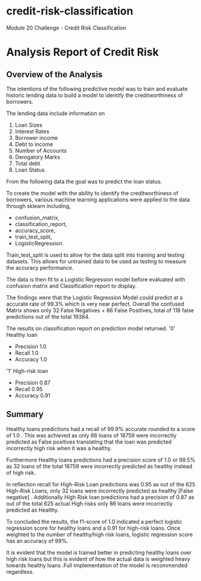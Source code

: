# credit-risk-classification
Module 20 Challenge - Credit Risk Classification

# Analysis Report of Credit Risk

## Overview of the Analysis

The intentions of the following predictive model was to train and evaluate historic lending data to build a model to identify the creditworthiness of borrowers.

The lending data include information on
1. Loan Sizes
2. Interest Rates
3. Borrower income
4. Debt to income
5. Number of Accounts
6. Derogatory Marks
7. Total debt
8. Loan Status

From the following data the goal was to predict the loan status.

To create the model with the ability to identify the creditworthiness of borrowers, various machine learning applications were applied to the data through sklearn including,
- confusion_matrix, 
- classification_report, 
- accuracy_score,
- train_test_split,
- LogisticRegression.

Train_test_split is used to allow for the data split into training and testing datasets.
This allows for untrained data to be used as testing to measure the accuracy performance.

The data is then fit to a Logistic Regression model before evaluated with confusion matrix and Classification report to display.

The findings were that the Logistic Regression Model could predict at a accurate rate of 99.3% which is very near perfect. 
Overall the confused Matrix shows only 32 False Negatives + 86 False Positives, total of 118 false predictions out of the total 19384.

The results on classification report on prediction model returned.
'0' Healthy loan
* Precision 1.0
* Recall 1.0
* Accuracy 1.0

'1' High-risk loan
* Precision 0.87
* Recall 0.95
* Accuracy 0.91

## Summary

Healthy loans predictions had a recall of 99.9% accurate rounded to a score of 1.0 .
This was achieved as only 86 loans of 18759 were incorrectly predicted as False positives translating that the loan was predicted incorrectly high risk when it was a healthy.

Furthermore Healthy loans predictions had a precision score of 1.0 or 99.5% as 32 loans of the total 18759 were incorrectly predicted as healthy instead of high risk.

In reflection recall for High-Risk Loan predictions was 0.95 as out of the 625 High-Risk Loans, only 32 loans were incorrectly predicted as healthy [False negative] .
Additionally High Risk loan predictions had a precision of 0.87 as out of the total 625 actual High risks only 86 loans were incorrectly predicted as Healthy.

To concluded the results, the f1-score of 1.0 indicated a perfect logistic regression score for healthy loans and a 0.91 for high-risk loans.
Once weighted to the number of healthy/high risk loans, logistic regression score has an accuracy of 99%.

It is evident that the model is trained better in predicting healthy loans over high risk loans but this is evident of how the actual data is weighted heavy towards healthy loans .Full implementation of the model is recommended regardless.